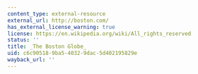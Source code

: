 ```yaml
---
content_type: external-resource
external_url: http://boston.com/
has_external_license_warning: true
license: https://en.wikipedia.org/wiki/All_rights_reserved
status: ''
title: _The Boston Globe_
uid: c6c90518-9ba5-4032-9dac-5d402195829e
wayback_url: ''
---
```

